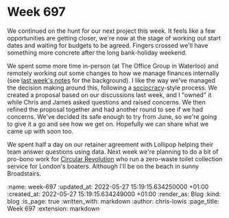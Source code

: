 Week 697
========

We continued on the hunt for our next project this week. It feels like a few opportunities are getting closer, we're now at the stage of working out start dates and waiting for budgets to be agreed. Fingers crossed we'll have something more concrete after the long bank-holiday weekend.

We spent some more time in-person (at The Office Group in Waterloo) and remotely working out some changes to how we manage finances internally (see [last week's notes](/week-696) for the background). I like the way we've managed the decision making around this, following a [sociocracy](https://www.sociocracyforall.org/group-decision-making/)-style process. We created a proposal based on our discussions last week, and I "owned" it while Chris and James asked questions and raised concerns. We then refined the proposal together and had another round to see if we had concerns. We've decided its safe enough to try from June, so we're going to give it a go and see how we get on. Hopefully we can share what we came up with soon too.

We spent half a day on our retainer agreement with Lollipop helping their team answer questions using data. Next week we're planning to do a bit of pro-bono work for [Circular Revolution](https://www.circularrevolution.org/) who run a zero-waste toilet collection service for London's boaters. Although I'll be on the beach in sunny Broadstairs.

:name: week-697
:updated_at: 2022-05-27 15:19:15.634250000 +01:00
:created_at: 2022-05-27 15:19:15.634249000 +01:00
:render_as: Blog
:kind: blog
:is_page: true
:written_with: markdown
:author: chris-lowis
:page_title: Week 697
:extension: markdown
